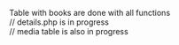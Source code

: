 Table with books are done with all functions<br>
// details.php is in progress <br>
// media table is also in progress <br>
